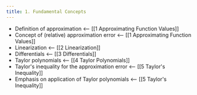 ```yaml
---
title: 1. Fundamental Concepts
---
```

 
- Definition of approximation <-- [[1 Approximating Function Values]]
- Concept of (relative) approximation error <-- [[1 Approximating Function Values]]
- Linearization <-- [[2 Linearization]]
- Differentials <-- [[3 Differentials]]
- Taylor polynomials <-- [[4 Taylor Polynomials]]
- Taylor's inequality for the approximation error <-- [[5 Taylor's Inequality]]
- Emphasis on application of Taylor polynomials <-- [[5 Taylor's Inequality]]

